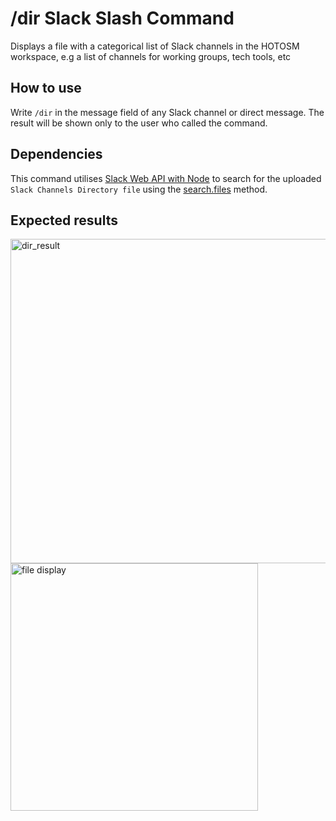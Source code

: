 # /dir Slack Slash Command
Displays a file with a categorical list of Slack channels in the HOTOSM workspace, e.g a list of channels for working groups, tech tools, etc

## How to use
Write `/dir` in the message field of any Slack channel or direct message. The result will be shown only to the user who called the command.


## Dependencies
This command utilises [Slack Web API with Node](https://slack.dev/node-slack-sdk/web-api) to search for the uploaded `Slack Channels Directory file` using the [search.files](https://api.slack.com/methods/search.files) method. 


## Expected results
<img width="519" alt="dir_result" src="https://user-images.githubusercontent.com/31903212/120038444-f440e900-c00b-11eb-9ca3-c678e4ec0601.png">

<img width="396" alt="file display" src="https://user-images.githubusercontent.com/31903212/120035540-74b11b00-c007-11eb-992f-9377608af6e8.png">


